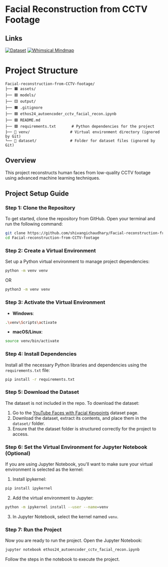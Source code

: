 # Facial Reconstruction from CCTV Footage

## Links

[![Dataset](https://img.shields.io/badge/Kaggle-Dataset-1DA1F2?style=for-the-badge&logo=kaggle&logoColor=white)](https://www.kaggle.com/datasets/selfishgene/youtube-faces-with-facial-keypoints)
[![Whimsical Mindmap](https://img.shields.io/badge/Whimsical-Mindmap-FB8C00?style=for-the-badge&logo=whimsical&logoColor=white)](https://whimsical.com/ethos-24-iit-guwahati-4EKrywTGGDVYnw8zFqMWsW)


# Project Structure

```plaintext
Facial-reconstruction-from-CCTV-footage/
├── 🟫 assets/
├── 🟥 models/
├── 🟨 output/
├── 🟧 .gitignore           
├── 🟦 ethos24_autoencoder_cctv_facial_recon.ipynb   
├── 🟩 README.md   
├── 🟪 requirements.txt       # Python dependencies for the project
├── 🔴 venv/                  # Virtual environment directory (ignored by Git)
└── 🔴 dataset/               # Folder for dataset files (ignored by Git)
```


## Overview
This project reconstructs human faces from low-quality CCTV footage using advanced machine learning techniques.

## Project Setup Guide


### Step 1: Clone the Repository
To get started, clone the repository from GitHub. Open your terminal and run the following command:

```bash
git clone https://github.com/shivangichaudhary/Facial-reconstruction-from-CCTV-footage.git
cd Facial-reconstruction-from-CCTV-footage
```


### Step 2: Create a Virtual Environment
Set up a Python virtual environment to manage project dependencies:

```bash
python -m venv venv
```
OR
```bash
python3 -m venv venv
```


### Step 3: Activate the Virtual Environment
- **Windows**:
```bash
.\venv\Scripts\activate
```

- **macOS/Linux**:
```bash
source venv/bin/activate
```


### Step 4: Install Dependencies
Install all the necessary Python libraries and dependencies using the `requirements.txt` file:

```bash
pip install -r requirements.txt
```


### Step 5: Download the Dataset
The dataset is not included in the repo. To download the dataset:
1. Go to the [YouTube Faces with Facial Keypoints](https://www.kaggle.com/datasets/selfishgene/youtube-faces-with-facial-keypoints) dataset page.
2. Download the dataset, extract its contents, and place them in the `dataset/` folder.
3. Ensure that the dataset folder is structured correctly for the project to access.


### Step 6: Set the Virtual Environment for Jupyter Notebook (Optional)
If you are using Jupyter Notebook, you'll want to make sure your virtual environment is selected as the kernel:

1. Install ipykernel:
```bash
pip install ipykernel
```

2. Add the virtual environment to Jupyter:
```bash
python -m ipykernel install --user --name=venv
```

3. In Jupyter Notebook, select the kernel named `venv`.


### Step 7: Run the Project
Now you are ready to run the project. Open the Jupyter Notebook:

```bash
jupyter notebook ethos24_autoencoder_cctv_facial_recon.ipynb
```
Follow the steps in the notebook to execute the project.
